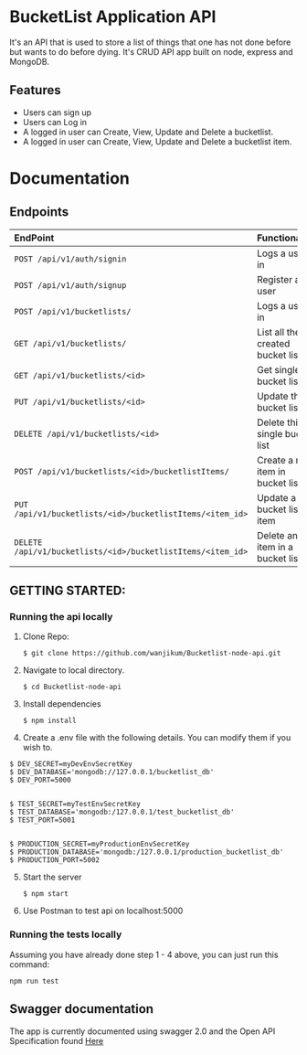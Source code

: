 # BucketList Application API

It's an API that is used to store a list of things that one has not done before but wants to do before dying. It's CRUD API app built on node, express and MongoDB.

## Features

- Users can sign up
- Users can Log in
- A logged in user can Create, View, Update and Delete a bucketlist.
- A logged in user can Create, View, Update and Delete a bucketlist item.

# Documentation

## Endpoints

| EndPoint                                                    | Functionality                     |
| :---------------------------------------------------------- | :-------------------------------- |
| `POST /api/v1/auth/signin`                                  | Logs a user in                    |
| `POST /api/v1/auth/signup`                                  | Register a user                   |
| `POST /api/v1/bucketlists/`                                 | Logs a user in                    |
| `GET /api/v1/bucketlists/`                                  | List all the created bucket lists |
| `GET /api/v1/bucketlists/<id>`                              | Get single bucket list            |
| `PUT /api/v1/bucketlists/<id>`                              | Update this bucket list           |
| `DELETE /api/v1/bucketlists/<id>`                           | Delete this single bucket list    |
| `POST /api/v1/bucketlists/<id>/bucketlistItems/`            | Create a new item in bucket list  |
| `PUT /api/v1/bucketlists/<id>/bucketlistItems/<item_id>`    | Update a bucket list item         |
| `DELETE /api/v1/bucketlists/<id>/bucketlistItems/<item_id>` | Delete an item in a bucket list   |

## GETTING STARTED:

### Running the api locally

1. Clone Repo:

   ```
   $ git clone https://github.com/wanjikum/Bucketlist-node-api.git
   ```

2. Navigate to local directory.

   ```
   $ cd Bucketlist-node-api
   ```

3. Install dependencies

   ```
   $ npm install
   ```

4. Create a .env file with the following details. You can modify them if you wish to.

```
$ DEV_SECRET=myDevEnvSecretKey
$ DEV_DATABASE='mongodb://127.0.0.1/bucketlist_db'
$ DEV_PORT=5000


$ TEST_SECRET=myTestEnvSecretKey
$ TEST_DATABASE='mongodb:/127.0.0.1/test_bucketlist_db'
$ TEST_PORT=5001


$ PRODUCTION_SECRET=myProductionEnvSecretKey
$ PRODUCTION_DATABASE='mongodb:/127.0.0.1/production_bucketlist_db'
$ PRODUCTION_PORT=5002
```

5. Start the server

   ```
   $ npm start
   ```

6. Use Postman to test api on localhost:5000

### Running the tests locally

Assuming you have already done step 1 - 4 above, you can just run this command:

```
npm run test

```

## Swagger documentation

The app is currently documented using swagger 2.0 and the Open API Specification found [Here](https://www.google.com)
